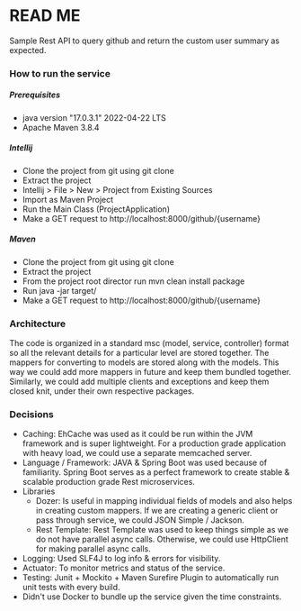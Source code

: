 # READ ME

Sample Rest API to query github and return the custom user summary as expected.

### How to run the service
##### Prerequisites
- java version "17.0.3.1" 2022-04-22 LTS
- Apache Maven 3.8.4

##### Intellij
- Clone the project from git using git clone <link>
- Extract the project
- Intellij > File > New > Project from Existing Sources
- Import as Maven Project
- Run the Main Class (ProjectApplication)
- Make a GET request to http://localhost:8000/github/{username}

##### Maven
- Clone the project from git using git clone <link>
- Extract the project
- From the project root director run mvn clean install package
- Run java -jar target/<latest-jar-file>
- Make a GET request to http://localhost:8000/github/{username}

### Architecture
The code is organized in a standard msc (model, service, controller) format so all the relevant details for a particular level are stored together. 
The mappers for converting to models are stored along with the models. This way we could add more mappers in future and keep them bundled together.
Similarly, we could add multiple clients and exceptions and keep them closed knit, under their own respective packages. 

### Decisions
- Caching: EhCache was used as it could be run within the JVM framework and is super lightweight. For a production grade application with heavy load, we could use a separate memcached server. 
- Language / Framework: JAVA & Spring Boot was used because of familiarity. Spring Boot serves as a perfect framework to create stable & scalable production grade Rest microservices.
- Libraries
  - Dozer: Is useful in mapping individual fields of models and also helps in creating custom mappers. If we are creating a generic client or pass through service, we could JSON Simple / Jackson.
  - Rest Template: Rest Template was used to keep things simple as we do not have parallel async calls. Otherwise, we could use HttpClient for making parallel async calls.
- Logging: Used SLF4J to log info & errors for visibility.
- Actuator: To monitor metrics and status of the service.
- Testing: Junit + Mockito + Maven Surefire Plugin to automatically run unit tests with every build.
- Didn't use Docker to bundle up the service given the time constraints.


